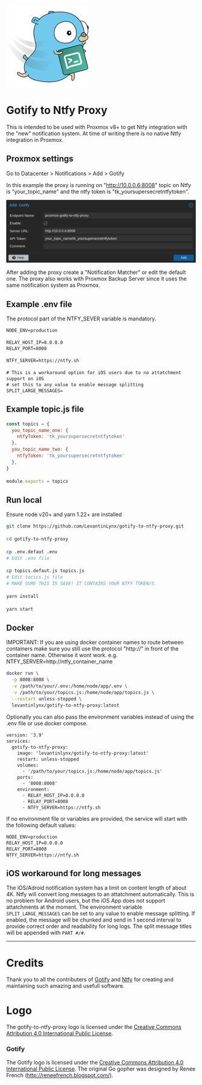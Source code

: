 <img src="imgs/logo.svg" alt="How to add Gotiy to Ntfy Proxy in Proxmox" width="220" style="max-width:100%;">

# Gotify to Ntfy Proxy

This is intended to be used with Proxmox v8+ to get Ntfy integration with the "new" notification system. At time of writing there is no native Ntfy integration in Proxmox.

## Proxmox settings
Go to Datacenter > Notifications > Add > Gotify

In this example the proxy is running on "http://10.0.0.6:8008" topic on Ntfy is "your_topic_name" and the ntfy token is "tk_yoursupersecretntfytoken".

<img src="imgs/gotify-to-ntfy-proxy-1.png" alt="How to add Gotiy to Ntfy Proxy in Proxmox" width="633" style="max-width:100%;">

After adding the proxy create a "Notification Matcher" or edit the default one.
The proxy also works with Proxmox Backup Server since it uses the same notification system as Proxmox.


## Example .env file

The protocol part of the NTFY_SEVER variable is mandatory.

```env
NODE_ENV=production

RELAY_HOST_IP=0.0.0.0
RELAY_PORT=8008

NTFY_SERVER=https://ntfy.sh

# This is a workaround option for iOS users due to no attatchment support on iOS
# set this to any value to enable message splitting
SPLIT_LARGE_MESSAGES=
```

## Example topic.js file
```javascript
const topics = {
  you_topic_name_one: {
    ntfyToken: 'tk_yoursupersecretntfytoken'
  },
  you_topic_name_two: {
    ntfyToken: 'tk_yoursupersecretntfytoken'
  },
}

module.exports = topics
```

## Run local

Ensure node v20+ and yarn 1.22+ are installed

```bash
git clone https://github.com/LevantinLynx/gotify-to-ntfy-proxy.git

cd gotify-to-ntfy-proxy

cp .env.defaut .env
# Edit .env file

cp topics.defaut.js topics.js
# Edit tocics.js file
# MAKE SURE THIS IS SAVE! IT CONTAINS YOUR NTFY TOKEN/S.

yarn install

yarn start
```

## Docker

IMPORTANT: If you are using docker container names to route between containers make sure you still use the protocol "http://" in front of the container name. Otherwise it wont work. e.g. NTFY_SERVER=http://ntfy_container_name

```bash
docker run \
  -p 8008:8008 \
  -v /path/to/your/.env:/home/node/app/.env \
  -v /path/to/your/topics.js:/home/node/app/topics.js \
  --restart unless-stopped \
  levantinlynx/gotify-to-ntfy-proxy:latest
```

Optionally you can also pass the environment variables instead of using the .env file or use docker compose.

```docker
version: '3.9'
services:
  gotify-to-ntfy-proxy:
    image: 'levantinlynx/gotify-to-ntfy-proxy:latest'
    restart: unless-stopped
    volumes:
      - '/path/to/your/topics.js:/home/node/app/topics.js'
    ports:
      - '8008:8008'
    environment:
      - RELAY_HOST_IP=0.0.0.0
      - RELAY_PORT=8008
      - NTFY_SERVER=https://ntfy.sh

```

If no environment file or variables are provided, the service will start with the following default values:

```env
NODE_ENV=production
RELAY_HOST_IP=0.0.0.0
RELAY_PORT=8008
NTFY_SERVER=https://ntfy.sh
```

## iOS workaround for long messages

The iOS/Adroid notification system has a limit on content length of about 4K. Ntfy will convert long messages to an attatchment automatically. This is no problem for Android users, but the iOS App does not support attatchments at the moment. The environment variable `SPLIT_LARGE_MESSAGES` can be set to any value to enable message splitting. If enabled, the message will be chunked and send in 1 second interval to provide correct order and readability for long logs. The split message titles will be appended with `PART #/#`.

---

# Credits

Thank you to all the contributers of [Gotify](https://github.com/gotify/server) and [Ntfy](https://github.com/binwiederhier/ntfy) for creating and maintaining such amazing and usefull software.

# Logo

The gotify-to-ntfy-proxy logo is licensed under the [Creative Commons Attribution 4.0 International Public License](http://creativecommons.org/licenses/by/4.0/).

### Gotify

The Gotify logo is licensed under the [Creative Commons Attribution 4.0 International Public License](http://creativecommons.org/licenses/by/4.0/). The original Go gopher was designed by Renee French (http://reneefrench.blogspot.com/).
